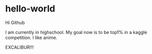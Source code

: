 # hello-world

Hi Github

I am currently in highschool.
My goal now is to be top1% in a kaggle competition.
I like anime.

EXCALIBUR!!!
